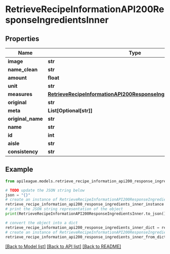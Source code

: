 # RetrieveRecipeInformationAPI200ResponseIngredientsInner


## Properties

Name | Type | Description | Notes
------------ | ------------- | ------------- | -------------
**image** | **str** |  | [optional] 
**name_clean** | **str** |  | [optional] 
**amount** | **float** |  | [optional] 
**unit** | **str** |  | [optional] 
**measures** | [**RetrieveRecipeInformationAPI200ResponseIngredientsInnerMeasures**](RetrieveRecipeInformationAPI200ResponseIngredientsInnerMeasures.md) |  | [optional] 
**original** | **str** |  | [optional] 
**meta** | **List[Optional[str]]** |  | [optional] 
**original_name** | **str** |  | [optional] 
**name** | **str** |  | [optional] 
**id** | **int** |  | [optional] 
**aisle** | **str** |  | [optional] 
**consistency** | **str** |  | [optional] 

## Example

```python
from apileague.models.retrieve_recipe_information_api200_response_ingredients_inner import RetrieveRecipeInformationAPI200ResponseIngredientsInner

# TODO update the JSON string below
json = "{}"
# create an instance of RetrieveRecipeInformationAPI200ResponseIngredientsInner from a JSON string
retrieve_recipe_information_api200_response_ingredients_inner_instance = RetrieveRecipeInformationAPI200ResponseIngredientsInner.from_json(json)
# print the JSON string representation of the object
print(RetrieveRecipeInformationAPI200ResponseIngredientsInner.to_json())

# convert the object into a dict
retrieve_recipe_information_api200_response_ingredients_inner_dict = retrieve_recipe_information_api200_response_ingredients_inner_instance.to_dict()
# create an instance of RetrieveRecipeInformationAPI200ResponseIngredientsInner from a dict
retrieve_recipe_information_api200_response_ingredients_inner_from_dict = RetrieveRecipeInformationAPI200ResponseIngredientsInner.from_dict(retrieve_recipe_information_api200_response_ingredients_inner_dict)
```
[[Back to Model list]](../README.md#documentation-for-models) [[Back to API list]](../README.md#documentation-for-api-endpoints) [[Back to README]](../README.md)


